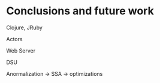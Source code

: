 # Conclusions and future work
Clojure, JRuby

Actors

Web Server

DSU

Anormalization -> SSA -> optimizations
